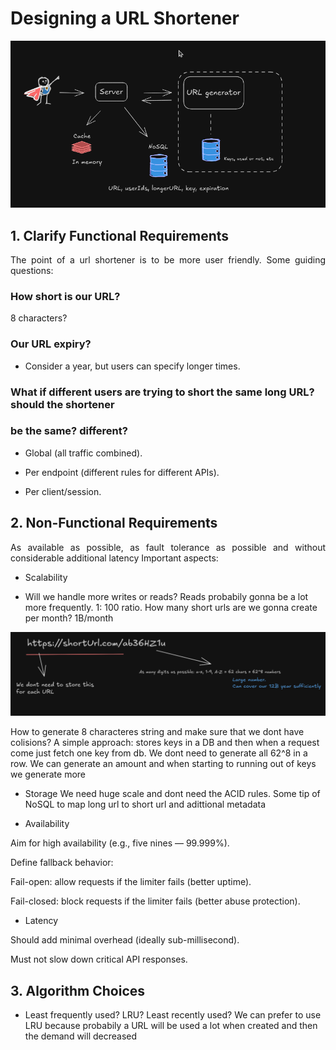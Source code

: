 # Designing a URL Shortener

![design-draw](images/draw-us.png)
## 1. Clarify Functional Requirements
<p align="justify"> The point of a url shortener is to be more user friendly. Some guiding questions: </p>

### How short is our URL?

8 characters?

### Our URL expiry?

- Consider a year, but users can specify longer times.

### What if different users are trying to short the same long URL? should the shortener
### be the same? different?

- Global (all traffic combined).

- Per endpoint (different rules for different APIs).

- Per client/session.

## 2. Non-Functional Requirements
<p align="justify"> As available as possible, as fault tolerance as possible and without considerable additional latency
Important aspects: </p>

- Scalability

- Will we handle more writes or reads? Reads probabily gonna be a lot more frequently. 
1: 100 ratio. How many short urls are we gonna create per month? 1B/month

![url](images/url.png)


How to generate 8 characteres string and make sure that we dont have colisions?
A simple approach: stores keys in a DB and then when a request come just fetch one key from db.
We dont need to generate all 62^8 in a row. We can generate an amount and when starting to running
out of keys we generate more

- Storage
We need huge scale and dont need the ACID rules. 
Some tip of NoSQL to map long url to short url and adittional metadata

- Availability

Aim for high availability (e.g., five nines — 99.999%).

Define fallback behavior:

Fail-open: allow requests if the limiter fails (better uptime).

Fail-closed: block requests if the limiter fails (better abuse protection).

- Latency

Should add minimal overhead (ideally sub-millisecond).

Must not slow down critical API responses.

## 3. Algorithm Choices

- Least frequently used? LRU? Least recently used?
We can prefer to use LRU because probabily a URL will be used a lot when created and then the demand will decreased
